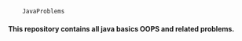         JavaProblems 
<h4> This repository contains all java basics OOPS and related problems. </h4> 

